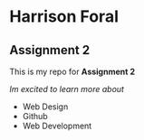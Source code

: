 # Harrison Foral
## Assignment 2
This is my repo for **Assignment 2**

*Im excited to learn more about*
  - Web Design
  - Github
  - Web Development
